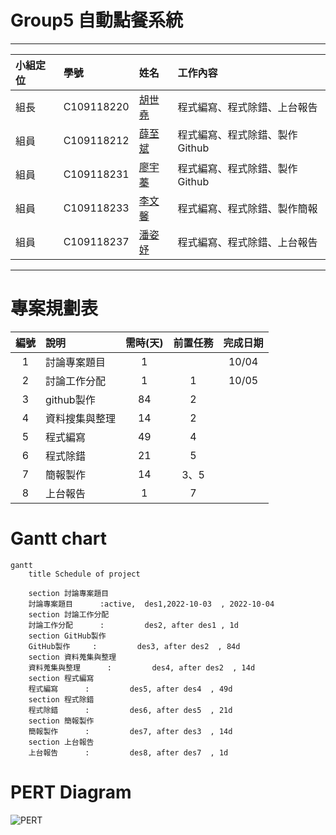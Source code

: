 # Group5 自動點餐系統
***
| 小組定位      | 學號             |姓名      | 工作內容    |
| :----------- | :--------------- | :------  | :---------- |
| 組長         | C109118220 |[胡世堯](https://github.com/SHIH-yao)   |程式編寫、程式除錯、上台報告|
| 組員         | C109118212 |[薛至斌](https://github.com/angus426)   |程式編寫、程式除錯、製作Github|
| 組員         | C109118231 |[廖宇蓁](https://github.com/yuzhena)    |程式編寫、程式除錯、製作Github|
| 組員         | C109118233 |[李文馨](https://github.com/C109118233) |程式編寫、程式除錯、製作簡報|
| 組員         | C109118237 |[潘姿妤](https://github.com/Zhiyupan237)|程式編寫、程式除錯、上台報告|
***
# 專案規劃表
| 編號 | 說明 | 需時(天) | 前置任務 | 完成日期 |
| :--: | :---| :------: | :-----: | :-----: |
|1|討論專案題目|1||10/04|
|2|討論工作分配|1|1|10/05|
|3|github製作|84|2|
|4|資料搜集與整理|14|2|
|5|程式編寫|49|4|
|6|程式除錯|21|5|
|7|簡報製作|14|3、5|
|8|上台報告|1|7|

# Gantt chart
```mermaid
gantt
    title Schedule of project

    section 討論專案題目
    討論專案題目      :active,  des1,2022-10-03  , 2022-10-04
    section 討論工作分配
    討論工作分配      :         des2, after des1 , 1d
    section GitHub製作
    GitHub製作     :         des3, after des2  , 84d
    section 資料蒐集與整理
    資料蒐集與整理      :         des4, after des2  , 14d
    section 程式編寫
    程式編寫      :         des5, after des4  , 49d
    section 程式除錯
    程式除錯      :         des6, after des5  , 21d
    section 簡報製作
    簡報製作      :         des7, after des3  , 14d
    section 上台報告
    上台報告      :         des8, after des7  , 1d
```
# PERT Diagram
![PERT](https://github.com/Zhiyupan237/Group5/blob/main/PERT_schedule.png)

